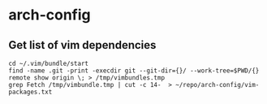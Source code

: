 # arch-config

## Get list of vim dependencies
```
cd ~/.vim/bundle/start
find -name .git -print -execdir git --git-dir={}/ --work-tree=$PWD/{} remote show origin \; > /tmp/vimbundles.tmp
grep Fetch /tmp/vimbundle.tmp | cut -c 14-  > ~/repo/arch-config/vim-packages.txt
```

